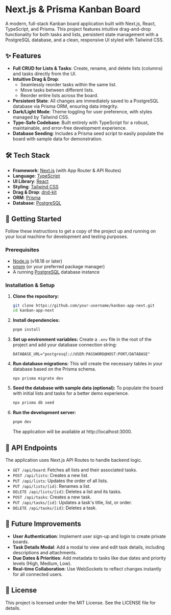 # Next.js & Prisma Kanban Board

A modern, full-stack Kanban board application built with Next.js, React, TypeScript, and Prisma. This project features intuitive drag-and-drop functionality for both tasks and lists, persistent state management with a PostgreSQL database, and a clean, responsive UI styled with Tailwind CSS.


## ✨ Features

- **Full CRUD for Lists & Tasks**: Create, rename, and delete lists (columns) and tasks directly from the UI.
- **Intuitive Drag & Drop**:
  - Seamlessly reorder tasks within the same list.
  - Move tasks between different lists.
  - Reorder entire lists across the board.
- **Persistent State**: All changes are immediately saved to a PostgreSQL database via Prisma ORM, ensuring data integrity.
- **Dark/Light Mode**: Theme toggling for user preference, with styles managed by Tailwind CSS.
- **Type-Safe Codebase**: Built entirely with TypeScript for a robust, maintainable, and error-free development experience.
- **Database Seeding**: Includes a Prisma seed script to easily populate the board with sample data for demonstration.

## 🛠️ Tech Stack

- **Framework**: [Next.js](https://nextjs.org/) (with App Router & API Routes)
- **Language**: [TypeScript](https://www.typescriptlang.org/)
- **UI Library**: [React](https://reactjs.org/)
- **Styling**: [Tailwind CSS](https://tailwindcss.com/)
- **Drag & Drop**: [dnd-kit](https://dndkit.com/)
- **ORM**: [Prisma](https://www.prisma.io/)
- **Database**: [PostgreSQL](https://www.postgresql.org/)

## 🚀 Getting Started

Follow these instructions to get a copy of the project up and running on your local machine for development and testing purposes.

### Prerequisites

- [Node.js](https://nodejs.org/en/) (v18.18 or later)
- [pnpm](https://pnpm.io/installation) (or your preferred package manager)
- A running [PostgreSQL](https://www.postgresql.org/download/) database instance

### Installation & Setup

1.  **Clone the repository:**

    ```bash
    git clone https://github.com/your-username/kanban-app-next.git
    cd kanban-app-next
    ```

2.  **Install dependencies:**

    ```bash
    pnpm install
    ```

3.  **Set up environment variables:**
    Create a `.env` file in the root of the project and add your database connection string:

    ```env
    DATABASE_URL="postgresql://USER:PASSWORD@HOST:PORT/DATABASE"
    ```

4.  **Run database migrations:**
    This will create the necessary tables in your database based on the Prisma schema.

    ```bash
    npx prisma migrate dev
    ```

5.  **Seed the database with sample data (optional):**
    To populate the board with initial lists and tasks for a better demo experience.

    ```bash
    npx prisma db seed
    ```

6.  **Run the development server:**
    ```bash
    pnpm dev
    ```
    The application will be available at http://localhost:3000.

## 📝 API Endpoints

The application uses Next.js API Routes to handle backend logic.

- `GET /api/board`: Fetches all lists and their associated tasks.
- `POST /api/lists`: Creates a new list.
- `PUT /api/lists`: Updates the order of all lists.
- `PUT /api/lists/[id]`: Renames a list.
- `DELETE /api/lists/[id]`: Deletes a list and its tasks.
- `POST /api/tasks`: Creates a new task.
- `PUT /api/tasks/[id]`: Updates a task's title, list, or order.
- `DELETE /api/tasks/[id]`: Deletes a task.

## 🔮 Future Improvements

- **User Authentication**: Implement user sign-up and login to create private boards.
- **Task Details Modal**: Add a modal to view and edit task details, including descriptions and attachments.
- **Due Dates & Priorities**: Add metadata to tasks like due dates and priority levels (High, Medium, Low).
- **Real-time Collaboration**: Use WebSockets to reflect changes instantly for all connected users.

## 📄 License

This project is licensed under the MIT License. See the LICENSE file for details.
